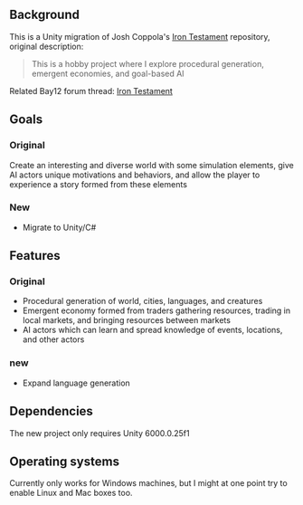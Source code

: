 ## Background

This is a Unity migration of Josh Coppola's [Iron Testament](https://github.com/joshcoppola/it) repository, original description:

> This is a hobby project where I explore procedural generation, emergent economies, and goal-based AI

Related Bay12 forum thread: [Iron Testament](http://www.bay12forums.com/smf/index.php?topic=121634.0)

## Goals
### Original

Create an interesting and diverse world with some simulation elements, give AI actors unique motivations and behaviors, and allow the player to experience a story formed from these elements

### New

* Migrate to Unity/C# 

## Features
### Original
* Procedural generation of world, cities, languages, and creatures
* Emergent economy formed from traders gathering resources, trading in local markets, and bringing resources between markets
* AI actors which can learn and spread knowledge of events, locations, and other actors

### new
* Expand language generation

## Dependencies
The new project only requires Unity 6000.0.25f1

## Operating systems
Currently only works for Windows machines, but I might at one point try to enable Linux and Mac boxes too.